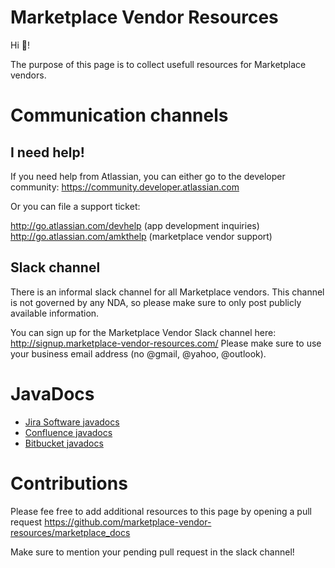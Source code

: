 # Marketplace Vendor Resources

Hi 👋!

The purpose of this page is to collect usefull resources for Marketplace vendors.

# Communication channels

## I need help!

If you need help from Atlassian, you can either go to the developer community:
https://community.developer.atlassian.com

Or you can file a support ticket:

http://go.atlassian.com/devhelp (app development inquiries)  
http://go.atlassian.com/amkthelp (marketplace vendor support)

## Slack channel

There is an informal slack channel for all Marketplace vendors.
This channel is not governed by any NDA, so please make sure to only post publicly available information.

You can sign up for the Marketplace Vendor Slack channel here: http://signup.marketplace-vendor-resources.com/
Please make sure to use your business email address (no @gmail, @yahoo, @outlook).

# JavaDocs

- [Jira Software javadocs](jira-javadocs.md)
- [Confluence javadocs](confluence-javadocs.md)
- [Bitbucket javadocs](bitbucket-javadocs.md)

# Contributions

Please fee free to add additional resources to this page by opening a pull request
https://github.com/marketplace-vendor-resources/marketplace_docs

Make sure to mention your pending pull request in the slack channel!
